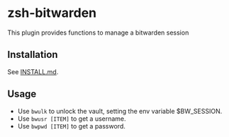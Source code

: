 # zsh-bitwarden
This plugin provides functions to manage a bitwarden session


## Installation

See [INSTALL.md](INSTALL.md).

## Usage

- Use `bwulk` to unlock the vault, setting the env variable $BW_SESSION.
- Use `bwusr [ITEM]` to get a username.
- Use `bwpwd [ITEM]` to get a password.
